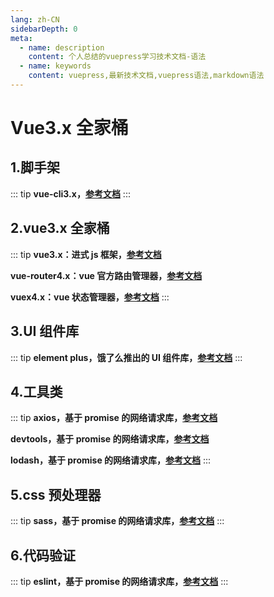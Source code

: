 ```yaml
---
lang: zh-CN
sidebarDepth: 0
meta:
  - name: description
    content: 个人总结的vuepress学习技术文档-语法
  - name: keywords
    content: vuepress,最新技术文档,vuepress语法,markdown语法
---
```


# Vue3.x 全家桶

## 1.脚手架

::: tip
**vue-cli3.x，[参考文档](https://cn.vuejs.org/)**
:::

## 2.vue3.x 全家桶

::: tip
**vue3.x：进式 js 框架，[参考文档](https://cn.vuejs.org/)**

**vue-router4.x：vue 官方路由管理器，[参考文档](https://router.vuejs.org/zh/)**

**vuex4.x：vue 状态管理器，[参考文档](https://vuex.vuejs.org/zh/)**
:::

## 3.UI 组件库

::: tip
**element plus，饿了么推出的 UI 组件库，[参考文档](https://element.eleme.cn/#/zh-CN)**
:::

## 4.工具类

::: tip
**axios，基于 promise 的网络请求库，[参考文档](http://www.axios-js.com/zh-cn/docs/)**

**devtools，基于 promise 的网络请求库，[参考文档](http://www.axios-js.com/zh-cn/docs/)**

**lodash，基于 promise 的网络请求库，[参考文档](http://www.axios-js.com/zh-cn/docs/)**
:::

## 5.css 预处理器

::: tip
**sass，基于 promise 的网络请求库，[参考文档](http://www.axios-js.com/zh-cn/docs/)**
:::

## 6.代码验证

::: tip
**eslint，基于 promise 的网络请求库，[参考文档](http://www.axios-js.com/zh-cn/docs/)**
:::
